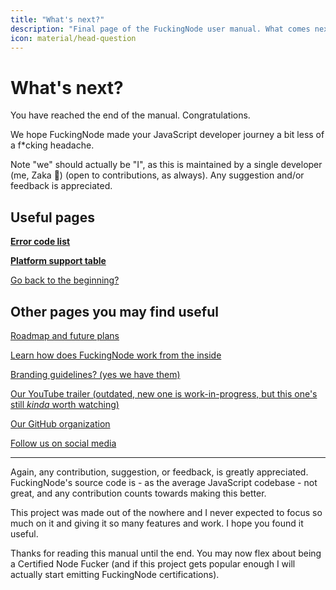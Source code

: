 ```yaml
---
title: "What's next?"
description: "Final page of the FuckingNode user manual. What comes next?"
icon: material/head-question
---
```


# What's next?

You have reached the end of the manual. Congratulations.

We hope FuckingNode made your JavaScript developer journey a bit less of a f\*cking headache.

Note "we" should actually be "I", as this is maintained by a single developer (me, Zaka 👋) (open to contributions, as always). Any suggestion and/or feedback is appreciated.

## Useful pages

[**Error code list**](../learn/errors.md)

[**Platform support table**](../learn/cross-runtime-support.md)

[Go back to the beginning?](../index.md)

## Other pages you may find useful

[Roadmap and future plans](../about/roadmap.md)

[Learn how does FuckingNode work from the inside](../learn/index.md)

[Branding guidelines? (yes we have them)](../about/branding.md)

[Our YouTube trailer (outdated, new one is work-in-progress, but this one's still _kinda_ worth watching)](https://youtube.com/watch?v=_lppvGYUXNk)

[Our GitHub organization](https://github.com/FuckingNode)

[Follow us on social media](../about/social.md)

---

Again, any contribution, suggestion, or feedback, is greatly appreciated. FuckingNode's source code is - as the average JavaScript codebase - not great, and any contribution counts towards making this better.

This project was made out of the nowhere and I never expected to focus so much on it and giving it so many features and work. I hope you found it useful.

Thanks for reading this manual until the end. You may now flex about being a Certified Node Fucker (and if this project gets popular enough I will actually start emitting FuckingNode certifications).
